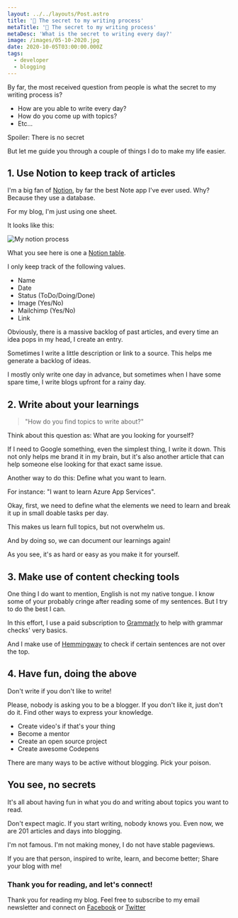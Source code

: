 ```yaml
---
layout: ../../layouts/Post.astro
title: '🤫 The secret to my writing process'
metaTitle: '🤫 The secret to my writing process'
metaDesc: 'What is the secret to writing every day?'
image: /images/05-10-2020.jpg
date: 2020-10-05T03:00:00.000Z
tags:
  - developer
  - blogging
---
```


By far, the most received question from people is what the secret to my writing process is?

- How are you able to write every day?
- How do you come up with topics?
- Etc...

Spoiler: There is no secret

But let me guide you through a couple of things I do to make my life easier.

## 1. Use Notion to keep track of articles

I'm a big fan of [Notion](https://www.notion.so/), by far the best Note app I've ever used.
Why? Because they use a database.

For my blog, I'm just using one sheet.

It looks like this:

![My notion process](https://cdn.hashnode.com/res/hashnode/image/upload/v1601273548067/cD0qhq9c5.png)

What you see here is one a [Notion table](https://www.notion.so/Tables-66a1cce8fb6f4f64b9996f4146c51fad).

I only keep track of the following values.

- Name
- Date
- Status (ToDo/Doing/Done)
- Image (Yes/No)
- Mailchimp (Yes/No)
- Link

Obviously, there is a massive backlog of past articles, and every time an idea pops in my head, I create an entry.

Sometimes I write a little description or link to a source. This helps me generate a backlog of ideas.

I mostly only write one day in advance, but sometimes when I have some spare time, I write blogs upfront for a rainy day.

## 2. Write about your learnings

> "How do you find topics to write about?"

Think about this question as: What are you looking for yourself?

If I need to Google something, even the simplest thing, I write it down. This not only helps me brand it in my brain, but it's also another article that can help someone else looking for that exact same issue.

Another way to do this: Define what you want to learn.

For instance: "I want to learn Azure App Services".

Okay, first, we need to define what the elements we need to learn and break it up in small doable tasks per day.

This makes us learn full topics, but not overwhelm us.

And by doing so, we can document our learnings again!

As you see, it's as hard or easy as you make it for yourself.

## 3. Make use of content checking tools

One thing I do want to mention, English is not my native tongue. I know some of your probably cringe after reading some of my sentences. But I try to do the best I can.

In this effort, I use a paid subscription to [Grammarly](https://www.grammarly.com/) to help with grammar checks' very basics.

And I make use of [Hemmingway](http://www.hemingwayapp.com/) to check if certain sentences are not over the top.

## 4. Have fun, doing the above

Don't write if you don't like to write!

Please, nobody is asking you to be a blogger. If you don't like it, just don't do it. Find other ways to express your knowledge.

- Create video's if that's your thing
- Become a mentor
- Create an open source project
- Create awesome Codepens

There are many ways to be active without blogging. Pick your poison.

## You see, no secrets

It's all about having fun in what you do and writing about topics you want to read.

Don't expect magic. If you start writing, nobody knows you.
Even now, we are 201 articles and days into blogging.

I'm not famous. I'm not making money, I do not have stable pageviews.

If you are that person, inspired to write, learn, and become better; Share your blog with me!

### Thank you for reading, and let's connect!

Thank you for reading my blog. Feel free to subscribe to my email newsletter and connect on [Facebook](https://www.facebook.com/DailyDevTipsBlog) or [Twitter](https://twitter.com/DailyDevTips1)
